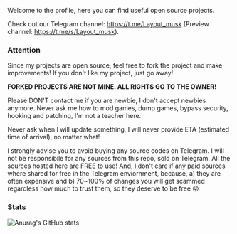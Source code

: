 Welcome to the profile, here you can find useful open source projects.

Check out our Telegram channel: https://t.me/Layout_musk (Preview channel: https://t.me/s/Layout_musk).

### Attention
Since my projects are open source, feel free to fork the project and make improvements! If you don't like my project, just go away!

**FORKED PROJECTS ARE NOT MINE. ALL RIGHTS GO TO THE OWNER!**

Please DON'T contact me if you are newbie, I don't accept newbies anymore. Never ask me how to mod games, dump games, bypass security, hooking and patching, I'm not a teacher here.

Never ask when I will update something, I will never provide ETA (estimated time of arrival), no matter what!

I strongly advise you to avoid buying any source codes on Telegram. I will not be responsibile for any sources from this repo, sold on Telegram. All the sources hosted here are FREE to use! And, I don't care if any paid sources where shared for free in the Telegram enviornment, because, a) they are often expensive and b) 70~100% of changes you will get scammed regardless how much to trust them, so they deserve to be free 😝



### Stats
![Anurag's GitHub stats](https://github-readme-stats.vercel.app/api?username=LGLTeam&show_icons=true&theme=dark)

